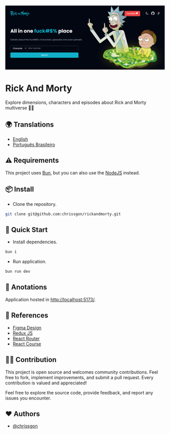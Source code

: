 ![Rick And Morty](./public/thumb.png)

# Rick And Morty

Explore dimensions, characters and episodes about Rick and Morty multiverse 🌌🚀

## 🌍 Translations

- [English](https://github.com/chrissgon/rickandmorty/blob/main/README.md)
- [Português Brasileiro](https://github.com/chrissgon/rickandmorty/blob/main/README-pt-BR.md)

## ⚠️ Requirements

This project uses [Bun](https://bun.sh/), but you can also use the [NodeJS](https://nodejs.org/en) instead.

## 📦 Install

- Clone the repository.

```bash
git clone git@github.com:chrissgon/rickandmorty.git
```

## 🚀 Quick Start

- Install dependencies.

```bash
bun i
```

- Run application.

```bash
bun run dev
```

## 📝 Anotations

Application hosted in <a href="http://localhost:5173/">http://localhost:5173/</a>.

## 🔗 References

- [Figma Design](<https://www.figma.com/file/1TK4NdE2NmVVz8tdz4CFso/Rick-and-Morty-(Community)>)
- [Redux JS](https://redux.js.org/introduction/getting-started)
- [React Router](https://reactrouter.com/en/main)
- [React Course](https://www.youtube.com/playlist?list=PLpPqplz6dKxW5ZfERUPoYTtNUNvrEebAR)

## 💪🏻 Contribution

This project is open source and welcomes community contributions. Feel free to fork, implement improvements, and submit a pull request. Every contribution is valued and appreciated!

Feel free to explore the source code, provide feedback, and report any issues you encounter.

## ❤️ Authors

- [@chrissgon](https://www.github.com/chrissgon)
